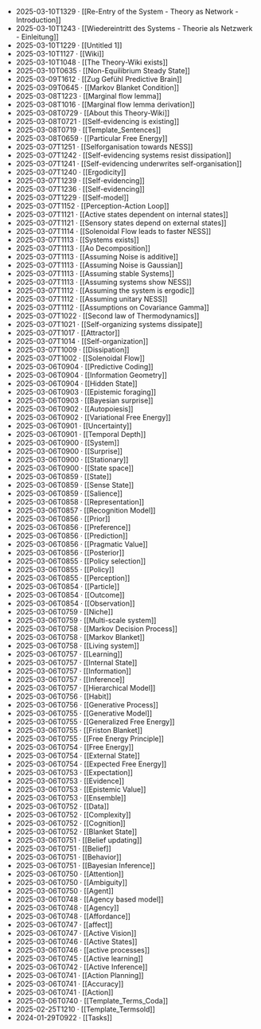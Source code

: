 - 2025-03-10T1329 · [[Re-Entry of the System - Theory as Network - Introduction]]
- 2025-03-10T1243 · [[Wiedereintritt des Systems - Theorie als Netzwerk - Einleitung]]
- 2025-03-10T1229 · [[Untitled 1]]
- 2025-03-10T1127 · [[Wiki]]
- 2025-03-10T1048 · [[The Theory-Wiki exists]]
- 2025-03-10T0635 · [[Non-Equilibrium Steady State]]
- 2025-03-09T1612 · [[Zug Gefühl Predictive Brain]]
- 2025-03-09T0645 · [[Markov Blanket Condition]]
- 2025-03-08T1223 · [[Marginal flow lemma]]
- 2025-03-08T1016 · [[Marginal flow lemma derivation]]
- 2025-03-08T0729 · [[About this Theory-Wiki]]
- 2025-03-08T0721 · [[Self-evidencing is existing]]
- 2025-03-08T0719 · [[Template_Sentences]]
- 2025-03-08T0659 · [[Particular Free Energy]]
- 2025-03-07T1251 · [[Selforganisation towards NESS]]
- 2025-03-07T1242 · [[Self-evidencing systems resist dissipation]]
- 2025-03-07T1241 · [[Self-evidencing underwrites self-organisation]]
- 2025-03-07T1240 · [[Ergodicity]]
- 2025-03-07T1239 · [[Self-evidencing]]
- 2025-03-07T1236 · [[Self-evidencing]]
- 2025-03-07T1229 · [[Self-model]]
- 2025-03-07T1152 · [[Perception-Action Loop]]
- 2025-03-07T1121 · [[Active states dependent on internal states]]
- 2025-03-07T1121 · [[Sensory states depend on external states]]
- 2025-03-07T1114 · [[Solenoidal Flow leads to faster NESS]]
- 2025-03-07T1113 · [[Systems exists]]
- 2025-03-07T1113 · [[Ao Decomposition]]
- 2025-03-07T1113 · [[Assuming Noise is additive]]
- 2025-03-07T1113 · [[Assuming Noise is Gaussian]]
- 2025-03-07T1113 · [[Assuming stable Systems]]
- 2025-03-07T1113 · [[Assuming systems show NESS]]
- 2025-03-07T1112 · [[Assuming the system is ergodic]]
- 2025-03-07T1112 · [[Assuming unitary NESS]]
- 2025-03-07T1112 · [[Assumptions on Covariance Gamma]]
- 2025-03-07T1022 · [[Second law of Thermodynamics]]
- 2025-03-07T1021 · [[Self-organizing systems dissipate]]
- 2025-03-07T1017 · [[Attractor]]
- 2025-03-07T1014 · [[Self-organization]]
- 2025-03-07T1009 · [[Dissipation]]
- 2025-03-07T1002 · [[Solenoidal Flow]]
- 2025-03-06T0904 · [[Predictive Coding]]
- 2025-03-06T0904 · [[Information Geometry]]
- 2025-03-06T0904 · [[Hidden State]]
- 2025-03-06T0903 · [[Epistemic foraging]]
- 2025-03-06T0903 · [[Bayesian surprise]]
- 2025-03-06T0902 · [[Autopoiesis]]
- 2025-03-06T0902 · [[Variational Free Energy]]
- 2025-03-06T0901 · [[Uncertainty]]
- 2025-03-06T0901 · [[Temporal Depth]]
- 2025-03-06T0900 · [[System]]
- 2025-03-06T0900 · [[Surprise]]
- 2025-03-06T0900 · [[Stationary]]
- 2025-03-06T0900 · [[State space]]
- 2025-03-06T0859 · [[State]]
- 2025-03-06T0859 · [[Sense State]]
- 2025-03-06T0859 · [[Salience]]
- 2025-03-06T0858 · [[Representation]]
- 2025-03-06T0857 · [[Recognition Model]]
- 2025-03-06T0856 · [[Prior]]
- 2025-03-06T0856 · [[Preference]]
- 2025-03-06T0856 · [[Prediction]]
- 2025-03-06T0856 · [[Pragmatic Value]]
- 2025-03-06T0856 · [[Posterior]]
- 2025-03-06T0855 · [[Policy selection]]
- 2025-03-06T0855 · [[Policy]]
- 2025-03-06T0855 · [[Perception]]
- 2025-03-06T0854 · [[Particle]]
- 2025-03-06T0854 · [[Outcome]]
- 2025-03-06T0854 · [[Observation]]
- 2025-03-06T0759 · [[Niche]]
- 2025-03-06T0759 · [[Multi-scale system]]
- 2025-03-06T0758 · [[Markov Decision Process]]
- 2025-03-06T0758 · [[Markov Blanket]]
- 2025-03-06T0758 · [[Living system]]
- 2025-03-06T0757 · [[Learning]]
- 2025-03-06T0757 · [[Internal State]]
- 2025-03-06T0757 · [[Information]]
- 2025-03-06T0757 · [[Inference]]
- 2025-03-06T0757 · [[Hierarchical Model]]
- 2025-03-06T0756 · [[Habit]]
- 2025-03-06T0756 · [[Generative Process]]
- 2025-03-06T0755 · [[Generative Model]]
- 2025-03-06T0755 · [[Generalized Free Energy]]
- 2025-03-06T0755 · [[Friston Blanket]]
- 2025-03-06T0755 · [[Free Energy Principle]]
- 2025-03-06T0754 · [[Free Energy]]
- 2025-03-06T0754 · [[External State]]
- 2025-03-06T0754 · [[Expected Free Energy]]
- 2025-03-06T0753 · [[Expectation]]
- 2025-03-06T0753 · [[Evidence]]
- 2025-03-06T0753 · [[Epistemic Value]]
- 2025-03-06T0753 · [[Ensemble]]
- 2025-03-06T0752 · [[Data]]
- 2025-03-06T0752 · [[Complexity]]
- 2025-03-06T0752 · [[Cognition]]
- 2025-03-06T0752 · [[Blanket State]]
- 2025-03-06T0751 · [[Belief updating]]
- 2025-03-06T0751 · [[Belief]]
- 2025-03-06T0751 · [[Behavior]]
- 2025-03-06T0751 · [[Bayesian Inference]]
- 2025-03-06T0750 · [[Attention]]
- 2025-03-06T0750 · [[Ambiguity]]
- 2025-03-06T0750 · [[Agent]]
- 2025-03-06T0748 · [[Agency based model]]
- 2025-03-06T0748 · [[Agency]]
- 2025-03-06T0748 · [[Affordance]]
- 2025-03-06T0747 · [[affect]]
- 2025-03-06T0747 · [[Active Vision]]
- 2025-03-06T0746 · [[Active States]]
- 2025-03-06T0746 · [[active processes]]
- 2025-03-06T0745 · [[Active learning]]
- 2025-03-06T0742 · [[Active Inference]]
- 2025-03-06T0741 · [[Action Planning]]
- 2025-03-06T0741 · [[Accuracy]]
- 2025-03-06T0741 · [[Action]]
- 2025-03-06T0740 · [[Template_Terms_Coda]]
- 2025-02-25T1210 · [[Template_Termsold]]
- 2024-01-29T0922 · [[Tasks]]
